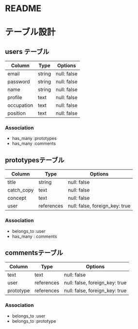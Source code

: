 # README

# テーブル設計

## users テーブル

| Column   | Type   | Options     |
| -------- | ------ | ----------- |
| email    | string | null: false |
| password | string | null: false |
| name     | string | null: false |
| profile  | text   | null: false |
|occupation| text   | null: false |
| position | text   | null: false |

### Association

- has_many :prototypes
- has_many :comments

## prototypesテーブル

| Column     | Type      | Options                         |
| ---------- | --------- | ------------------------------- |
| title      | string    | null: false                     |
| catch_copy | text      | null: false                     | 
| concept    | text      | null: false                     |
| user       | references| null: false, foreign_key: true |

### Association

- belongs_to :user
- has_many : comments


## commentsテーブル

| Column     | Type       | Options                         |
| ---------- | ---------- | ------------------------------- |
| text       | text       | null: false                     |
| user       | references | null: false, foreign_key: true  |
| prototype  | references | null: false, foreign_key: true  |

### Association

- belongs_to :user
- belongs_to :prototype